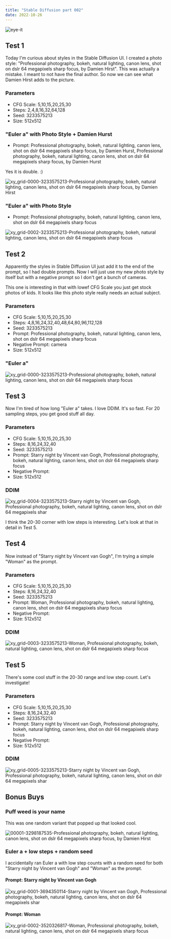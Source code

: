 ```yaml
---
title: "Stable Diffusion part 002"
date: 2022-10-26
---
```


![eye-it](https://user-images.githubusercontent.com/116606542/198154109-e9d769cc-1736-444c-ac3c-1beaef5b4f65.jpg)

## Test 1

Today I'm curious about styles in the Stable Diffusion UI. 
I created a photo style: "Professional photography, bokeh, natural lighting, canon lens, shot on dslr 64 megapixels sharp focus, by Damien Hirst". 
This was actually a mistake. I meant to not have the final author. So now we can see what Damien Hirst adds to the picture.

### Parameters

- CFG Scale: 5,10,15,20,25,30
- Steps: 2,4,8,16,32,64,128
- Seed: 3233575213
- Size: 512x512

### "Euler a" with Photo Style + Damien Hurst

- Prompt: Professional photography, bokeh, natural lighting, canon lens, shot on dslr 64 megapixels sharp focus, by Damien Hurst, Professional photography, bokeh, natural lighting, canon lens, shot on dslr 64 megapixels sharp focus, by Damien Hurst

Yes it is double. :) 

![xy_grid-0000-3233575213-Professional photography, bokeh, natural lighting, canon lens, shot on dslr 64 megapixels sharp focus, by Damien Hirst](https://user-images.githubusercontent.com/116606542/198148000-38bf6d05-34aa-42cf-9dd8-d898a98a9f61.jpg)

### "Euler a" with Photo Style

- Prompt: Professional photography, bokeh, natural lighting, canon lens, shot on dslr 64 megapixels sharp focus

![xy_grid-0002-3233575213-Professional photography, bokeh, natural lighting, canon lens, shot on dslr 64 megapixels sharp focus](https://user-images.githubusercontent.com/116606542/198150534-f315b3f2-c23a-408e-b2d2-34c4a7dc05f2.jpg)

## Test 2

Apparently the styles in Stable Diffusion UI just add it to the end of the prompt, so I had double prompts. Now I will just use my new photo style by itself but with a negative prompt so I don't get a bunch of cameras.

This one is interesting in that with lowef CFG Scale you just get stock photos of kids. It looks like this photo style really needs an actual subject.

### Parameters

- CFG Scale: 5,10,15,20,25,30
- Steps: 4,8,16,24,32,40,48,64,80,96,112,128
- Seed: 3233575213
- Prompt: Professional photography, bokeh, natural lighting, canon lens, shot on dslr 64 megapixels sharp focus
- Negative Prompt: camera
- Size: 512x512

### "Euler a"

![xy_grid-0000-3233575213-Professional photography, bokeh, natural lighting, canon lens, shot on dslr 64 megapixels sharp focus](https://user-images.githubusercontent.com/116606542/198154217-ca09e827-8053-45c0-9b95-9144aa4eb869.jpg)


## Test 3

Now I'm tired of how long "Euler a" takes. I love DDIM. It's so fast. For 20 sampling steps, you get good stuff all day.  

### Parameters

- CFG Scale: 5,10,15,20,25,30
- Steps: 8,16,24,32,40
- Seed: 3233575213
- Prompt: Starry night by Vincent van Gogh, Professional photography, bokeh, natural lighting, canon lens, shot on dslr 64 megapixels sharp focus
- Negative Prompt: 
- Size: 512x512

### DDIM

![xy_grid-0004-3233575213-Starry night by Vincent van Gogh, Professional photography, bokeh, natural lighting, canon lens, shot on dslr 64 megapixels shar](https://user-images.githubusercontent.com/116606542/198164474-d05ec4a6-703a-4359-a9d1-095a806318a4.jpg)

I think the 20-30 corner with low steps is interesting. Let's look at that in detail in Test 5.

## Test 4

Now instead of "Starry night by Vincent van Gogh", I'm trying a simple "Woman" as the prompt.

### Parameters

- CFG Scale: 5,10,15,20,25,30
- Steps: 8,16,24,32,40
- Seed: 3233575213
- Prompt: Woman, Professional photography, bokeh, natural lighting, canon lens, shot on dslr 64 megapixels sharp focus
- Negative Prompt: 
- Size: 512x512

### DDIM

![xy_grid-0003-3233575213-Woman, Professional photography, bokeh, natural lighting, canon lens, shot on dslr 64 megapixels sharp focus](https://user-images.githubusercontent.com/116606542/198164555-cb107a77-040f-4e01-9a98-959c85b223e2.jpg)

## Test 5

There's some cool stuff in the 20-30 range and low step count. Let's investigate!

### Parameters

- CFG Scale: 5,10,15,20,25,30
- Steps: 8,16,24,32,40
- Seed: 3233575213
- Prompt: Starry night by Vincent van Gogh, Professional photography, bokeh, natural lighting, canon lens, shot on dslr 64 megapixels sharp focus
- Negative Prompt: 
- Size: 512x512

### DDIM

![xy_grid-0005-3233575213-Starry night by Vincent van Gogh, Professional photography, bokeh, natural lighting, canon lens, shot on dslr 64 megapixels shar](https://user-images.githubusercontent.com/116606542/198164611-741d2719-fa92-4194-a399-435f583dd91d.jpg)

## Bonus Buys

### Puff weed is your name

This was one random variant that popped up that looked cool.

![00001-3298187535-Professional photography, bokeh, natural lighting, canon lens, shot on dslr 64 megapixels sharp focus, by Damien Hirst](https://user-images.githubusercontent.com/116606542/198152693-a152f8eb-86a0-426c-8423-52d4019325b0.png)

### Euler a + low steps + random seed

I accidentally ran Euler a with low step counts with a random seed for both "Starry night by Vincent van Gogh" and  "Woman" as the prompt.

#### Prompt: Starry night by Vincent van Gogh

![xy_grid-0001-3694350114-Starry night by Vincent van Gogh, Professional photography, bokeh, natural lighting, canon lens, shot on dslr 64 megapixels shar](https://user-images.githubusercontent.com/116606542/198155203-47af9001-7bd8-4eed-adb2-9b9663b10e88.jpg)

#### Prompt: Woman

![xy_grid-0002-3520326817-Woman, Professional photography, bokeh, natural lighting, canon lens, shot on dslr 64 megapixels sharp focus](https://user-images.githubusercontent.com/116606542/198155762-d9fd66a2-a774-4ab7-a1ae-45c6b70b465b.jpg)
